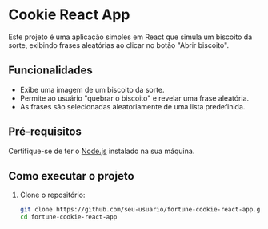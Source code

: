 # Cookie React App

Este projeto é uma aplicação simples em React que simula um biscoito da sorte, exibindo frases aleatórias ao clicar no botão "Abrir biscoito". 

## Funcionalidades

- Exibe uma imagem de um biscoito da sorte.
- Permite ao usuário "quebrar o biscoito" e revelar uma frase aleatória.
- As frases são selecionadas aleatoriamente de uma lista predefinida.

## Pré-requisitos

Certifique-se de ter o [Node.js](https://nodejs.org/) instalado na sua máquina.

## Como executar o projeto

1. Clone o repositório:

   ```bash
   git clone https://github.com/seu-usuario/fortune-cookie-react-app.git
   cd fortune-cookie-react-app
